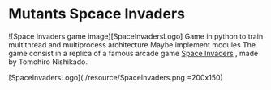 # Mutants Spcace Invaders
![Space Invaders game image][SpaceInvadersLogo]
Game in python to train multithread and multiprocess architecture 
Maybe implement modules
The game consist in a replica of a famous arcade game [Space Invaders][1] , made by Tomohiro Nishikado.


[1]:https://pt.wikipedia.org/wiki/Space_Invaders
[SpaceInvadersLogo](./resource/SpaceInvaders.png =200x150)
